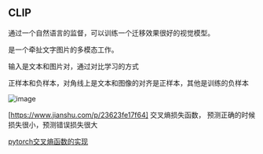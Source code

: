 ## CLIP

通过一个自然语言的监督，可以训练一个迁移效果很好的视觉模型。

是一个牵扯文字图片的多模态工作。

输入是文本和图片对，通过对比学习的方式


正样本和负样本，对角线上是文本和图像的对齐是正样本，其他是训练的负样本

![image](https://github.com/space-zxs/ML-DL/assets/77714764/1c661069-f316-4cb4-9709-2567ebc61f8a)

[https://www.jianshu.com/p/23623fe17f64] 交叉熵损失函数， 预测正确的时候损失很小，预测错误损失很大

[pytorch交叉熵函数的实现](https://blog.csdn.net/weixin_44211968/article/details/123906631)
